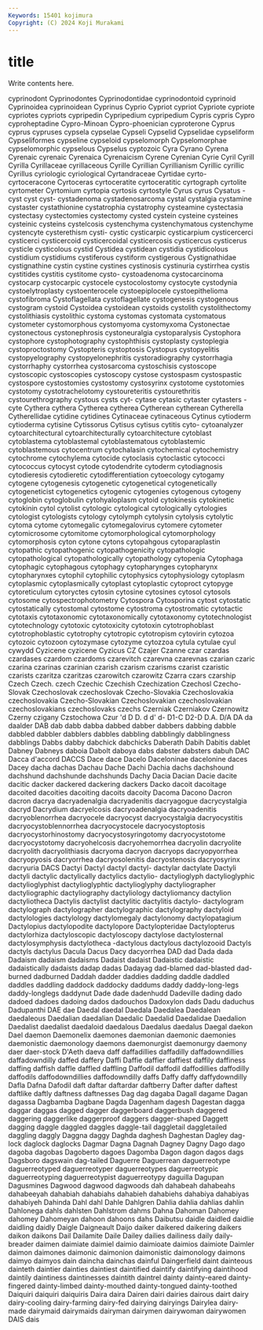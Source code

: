 ```yaml
---
Keywords: 15401 kojimura
Copyright: (C) 2024 Koji Murakami
---
```


# title

Write contents here.




cyprinodont Cyprinodontes Cyprinodontidae cyprinodontoid cyprinoid Cyprinoidea cyprinoidean Cyprinus Cyprio Cypriot
cypriot Cypriote cypriote cypriotes cypriots cypripedin Cypripedium cypripedium Cypris cypris
Cypro cyproheptadine Cypro-Minoan Cypro-phoenician cyproterone Cyprus cyprus cypruses cypsela cypselae
Cypseli Cypselid Cypselidae cypseliform Cypseliformes cypseline cypseloid cypselomorph Cypselomorphae cypselomorphic
cypselous Cypselus cyptozoic Cyra Cyrano Cyrena Cyrenaic cyrenaic Cyrenaica Cyrenaicism
Cyrene Cyrenian Cyrie Cyril Cyrill Cyrilla Cyrillaceae cyrillaceous Cyrille Cyrillian
Cyrillianism Cyrillic cyrillic Cyrillus cyriologic cyriological Cyrtandraceae Cyrtidae cyrto- cyrtoceracone
Cyrtoceras cyrtoceratite cyrtoceratitic cyrtograph cyrtolite cyrtometer Cyrtomium cyrtopia cyrtosis cyrtostyle
Cyrus cyrus Cysatus -cyst cyst cyst- cystadenoma cystadenosarcoma cystal cystalgia
cystamine cystaster cystathionine cystatrophia cystatrophy cysteamine cystectasia cystectasy cystectomies cystectomy
cysted cystein cysteine cysteines cysteinic cysteins cystelcosis cystenchyma cystenchymatous cystenchyme
cystencyte cysterethism cysti- cystic cysticarpic cysticarpium cysticercerci cysticerci cysticercoid cysticercoidal
cysticercosis cysticercus cysticerus cysticle cysticolous cystid Cystidea cystidean cystidia cystidicolous
cystidium cystidiums cystiferous cystiform cystigerous Cystignathidae cystignathine cystin cystine cystines
cystinosis cystinuria cystirrhea cystis cystitides cystitis cystitome cysto- cystoadenoma cystocarcinoma
cystocarp cystocarpic cystocele cystocolostomy cystocyte cystodynia cystoelytroplasty cystoenterocele cystoepiplocele cystoepithelioma
cystofibroma Cystoflagellata cystoflagellate cystogenesis cystogenous cystogram cystoid Cystoidea cystoidean cystoids
cystolith cystolithectomy cystolithiasis cystolithic cystoma cystomas cystomata cystomatous cystometer cystomorphous
cystomyoma cystomyxoma Cystonectae cystonectous cystonephrosis cystoneuralgia cystoparalysis Cystophora cystophore cystophotography
cystophthisis cystoplasty cystoplegia cystoproctostomy Cystopteris cystoptosis Cystopus cystopyelitis cystopyelography cystopyelonephritis
cystoradiography cystorrhagia cystorrhaphy cystorrhea cystosarcoma cystoschisis cystoscope cystoscopic cystoscopies cystoscopy
cystose cystospasm cystospastic cystospore cystostomies cystostomy cystosyrinx cystotome cystotomies cystotomy
cystotrachelotomy cystoureteritis cystourethritis cystourethrography cystous cysts cyt- cytase cytasic cytaster
cytasters -cyte Cythera cythera Cytherea cytherea Cytherean cytherean Cytherella Cytherellidae
cytidine cytidines Cytinaceae cytinaceous Cytinus cytioderm cytioderma cytisine Cytissorus Cytisus
cytisus cytitis cyto- cytoanalyzer cytoarchitectural cytoarchitecturally cytoarchitecture cytoblast cytoblastema cytoblastemal
cytoblastematous cytoblastemic cytoblastemous cytocentrum cytochalasin cytochemical cytochemistry cytochrome cytochylema cytocide
cytoclasis cytoclastic cytococci cytococcus cytocyst cytode cytodendrite cytoderm cytodiagnosis cytodieresis
cytodieretic cytodifferentiation cytoecology cytogamy cytogene cytogenesis cytogenetic cytogenetical cytogenetically cytogeneticist
cytogenetics cytogenic cytogenies cytogenous cytogeny cytoglobin cytoglobulin cytohyaloplasm cytoid cytokinesis
cytokinetic cytokinin cytol cytolist cytologic cytological cytologically cytologies cytologist cytologists
cytology cytolymph cytolysin cytolysis cytolytic cytoma cytome cytomegalic cytomegalovirus cytomere
cytometer cytomicrosome cytomitome cytomorphological cytomorphology cytomorphosis cyton cytone cytons cytopahgous
cytoparaplastin cytopathic cytopathogenic cytopathogenicity cytopathologic cytopathological cytopathologically cytopathology cytopenia Cytophaga
cytophagic cytophagous cytophagy cytopharynges cytopharynx cytopharynxes cytophil cytophilic cytophysics cytophysiology
cytoplasm cytoplasmic cytoplasmically cytoplast cytoplastic cytoproct cytopyge cytoreticulum cytoryctes cytosin
cytosine cytosines cytosol cytosols cytosome cytospectrophotometry Cytospora Cytosporina cytost cytostatic
cytostatically cytostomal cytostome cytostroma cytostromatic cytotactic cytotaxis cytotaxonomic cytotaxonomically cytotaxonomy
cytotechnologist cytotechnology cytotoxic cytotoxicity cytotoxin cytotrophoblast cytotrophoblastic cytotrophy cytotropic cytotropism
cytovirin cytozoa cytozoic cytozoon cytozymase cytozyme cytozzoa cytula cytulae cyul
cywydd Cyzicene cyzicene Cyzicus CZ Czajer Czanne czar czardas czardases
czardom czardoms czarevitch czarevna czarevnas czarian czaric czarina czarinas czarinian
czarish czarism czarisms czarist czaristic czarists czaritza czaritzas czarowitch czarowitz
Czarra czars czarship Czech Czech. czech Czechic Czechish Czechization Czechosl
Czecho-Slovak Czechoslovak czechoslovak Czecho-Slovakia Czechoslovakia czechoslovakia Czecho-Slovakian Czechoslovakian czechoslovakian czechoslovakians
czechoslovaks czechs Czerniak Czerniakov Czernowitz Czerny czigany Czstochowa Czur 'd
D D. d d' d- D1-C D2-D D.A. D/A DA
da daalder DAB dab dabb dabba dabbed dabber dabbers dabbing
dabble dabbled dabbler dabblers dabbles dabbling dabblingly dabblingness dabblings Dabbs
dabby dabchick dabchicks Daberath Dabih Dabitis dablet Dabney Dabneys daboia
Dabolt daboya dabs dabster dabsters dabuh DAC Dacca d'accord DACCS
Dace dace Dacelo Daceloninae dacelonine daces Dacey dacha dachas Dachau
Dache Dachi Dachia dachs dachshound dachshund dachshunde dachshunds Dachy Dacia
Dacian Dacie dacite dacitic dacker dackered dackering dackers Dacko dacoit
dacoitage dacoited dacoities dacoiting dacoits dacoity Dacoma Dacono Dacron dacron
dacrya dacryadenalgia dacryadenitis dacryagogue dacrycystalgia dacryd Dacrydium dacryelcosis dacryoadenalgia dacryoadenitis
dacryoblenorrhea dacryocele dacryocyst dacryocystalgia dacryocystitis dacryocystoblennorrhea dacryocystocele dacryocystoptosis dacryocystorhinostomy dacryocystosyringotomy
dacryocystotome dacryocystotomy dacryohelcosis dacryohemorrhea dacryolin dacryolite dacryolith dacryolithiasis dacryoma dacryon
dacryops dacryopyorrhea dacryopyosis dacryorrhea dacryosolenitis dacryostenosis dacryosyrinx dacryuria DACS Dactyi
Dactyl dactyl dactyl- dactylar dactylate Dactyli dactyli dactylic dactylically dactylics
dactylio- dactylioglyph dactylioglyphic dactylioglyphist dactylioglyphtic dactylioglyphy dactyliographer dactyliographic dactyliography dactyliology
dactyliomancy dactylion dactyliotheca Dactylis dactylist dactylitic dactylitis dactylo- dactylogram dactylograph
dactylographer dactylographic dactylography dactyloid dactylologies dactylology dactylomegaly dactylonomy dactylopatagium Dactylopius
dactylopodite dactylopore Dactylopteridae Dactylopterus dactylorhiza dactyloscopic dactyloscopy dactylose dactylosternal dactylosymphysis
dactylotheca -dactylous dactylous dactylozooid Dactyls dactyls dactylus Dacula Dacus Dacy
dacyorrhea DAD dad Dada dada Dadaism dadaism dadaisms Dadaist dadaist
Dadaistic dadaistic dadaistically dadaists dadap dadas Dadayag dad-blamed dad-blasted dad-burned
dadburned Daddah dadder daddies dadding daddle daddled daddles daddling daddock
daddocky daddums daddy daddy-long-legs daddy-longlegs daddynut Dade dade dadenhudd Dadeville
dading dado dadoed dadoes dadoing dados dadouchos Dadoxylon dads Dadu
daduchus Dadupanthi DAE dae Daedal daedal Daedala Daedalea Daedalean daedaleous
Daedalian daedalian Daedalic Daedalid Daedalidae Daedalion Daedalist daedalist daedaloid daedalous
Daedalus daedalus Daegal daekon Dael daemon Daemonelix daemones daemonian daemonic
daemonies daemonistic daemonology daemons daemonurgist daemonurgy daemony daer daer-stock D'Aeth
daeva daff daffadillies daffadilly daffadowndillies daffadowndilly daffed daffery Daffi Daffie
daffier daffiest daffily daffiness daffing daffish daffle daffled daffling Daffodil
daffodil daffodillies daffodilly daffodils daffodowndillies daffodowndilly daffs Daffy daffy daffydowndilly
Dafla Dafna Dafodil daft daftar daftardar daftberry Dafter dafter daftest
daftlike daftly daftness daftnesses Dag dag dagaba Dagall dagame Dagan
dagassa Dagbamba Dagbane Dagda Dagenham dagesh Dagestan dagga daggar daggas
dagged dagger daggerboard daggerbush daggered daggering daggerlike daggerproof daggers dagger-shaped
Daggett dagging daggle daggled daggles daggle-tail daggletail daggletailed daggling daggly
Daggna daggy Daghda daghesh Daghestan Dagley dag-lock daglock daglocks Dagmar
Dagna Dagnah Dagney Dagny Dago dago dagoba dagobas Dagoberto dagoes
Dagomba Dagon dagon dagos dags Dagsboro dagswain dag-tailed Daguerre Daguerrean
daguerreotype daguerreotyped daguerreotyper daguerreotypes daguerreotypic daguerreotyping daguerreotypist daguerreotypy daguilla Dagupan
Dagusmines Dagwood dagwood dagwoods dah dahabeah dahabeahs dahabeeyah dahabiah dahabiahs
dahabieh dahabiehs dahabiya dahabiyas dahabiyeh Dahinda Dahl dahl Dahle Dahlgren
Dahlia dahlia dahlias dahlin Dahlonega dahls dahlsten Dahlstrom dahms Dahna
Dahoman Dahomey dahomey Dahomeyan dahoon dahoons dahs Daibutsu daidle daidled
daidlie daidling daidly Daigle Daigneault Daijo daiker daikered daikering daikers
daikon daikons Dail Dailamite Daile Dailey dailies dailiness daily daily-breader
daimen daimiate daimiel daimio daimioate daimios daimiote Daimler daimon daimones
daimonic daimonion daimonistic daimonology daimons daimyo daimyos dain daincha dainchas
dainful Daingerfield daint dainteous dainteth daintier dainties daintiest daintified daintify
daintifying daintihood daintily daintiness daintinesses daintith daintrel dainty dainty-eared dainty-fingered
dainty-limbed dainty-mouthed dainty-tongued dainty-toothed Daiquiri daiquiri daiquiris Daira daira Dairen
dairi dairies dairous dairt dairy dairy-cooling dairy-farming dairy-fed dairying dairyings
Dairylea dairy-made dairymaid dairymaids dairyman dairymen dairywoman dairywomen DAIS dais
